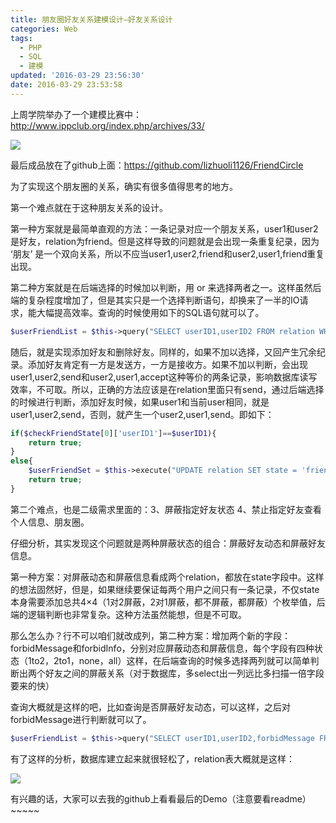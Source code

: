 ```yaml
---
title: 朋友圈好友关系建模设计—好友关系设计
categories: Web
tags:
  - PHP
  - SQL
  - 建模
updated: '2016-03-29 23:56:30'
date: 2016-03-29 23:53:58
---
```


上周学院举办了一个建模比赛中：http://www.ippclub.org/index.php/archives/33/

![](http://dreampiggy-image.test.upcdn.net/image/3/96/05ea1626712a1db418daf7b65050c.png)

最后成品放在了github上面：https://github.com/lizhuoli1126/FriendCircle

为了实现这个朋友圈的关系，确实有很多值得思考的地方。

第一个难点就在于这种朋友关系的设计。

第一种方案就是最简单直观的方法：一条记录对应一个朋友关系，user1和user2是好友，relation为friend。但是这样导致的问题就是会出现一条重复纪录，因为 ‘朋友’ 是一个双向关系，所以不应当user1,user2,friend和user2,user1,friend重复出现。

第二种方案就是在后端选择的时候加以判断，用 or 来选择两者之一。这样虽然后端的复杂程度增加了，但是其实只是一个选择判断语句，却换来了一半的IO请求，能大幅提高效率。查询的时候使用如下的SQL语句就可以了。

```php
$userFriendList = $this->query("SELECT userID1,userID2 FROM relation WHERE (userID1 = '%s' OR userID2 = '%s') AND state = 'friend'",$userID, $userID);
```

随后，就是实现添加好友和删除好友。同样的，如果不加以选择，又回产生冗余纪录。添加好友肯定有一方是发送方，一方是接收方。如果不加以判断，会出现user1,user2,send和user2,user1,accept这种等价的两条记录，影响数据库读写效率，不可取。所以，正确的方法应该是在relation里面只有send，通过后端选择的时候进行判断，添加好友时候，如果user1和当前user相同，就是user1,user2,send，否则，就产生一个user2,user1,send。即如下：

```php
if($checkFriendState[0]['userID1']==$userID1){
	return true;
}
else{
	$userFriendSet = $this->execute("UPDATE relation SET state = 'friend' WHERE userID1 = '%s' AND userID2 = '%s'",$userID1,$userID2);
	return true;
}
```

第二个难点，也是二级需求里面的：3、屏蔽指定好友状态 4、禁止指定好友查看个人信息、朋友圈。

仔细分析，其实发现这个问题就是两种屏蔽状态的组合：屏蔽好友动态和屏蔽好友信息。

第一种方案：对屏蔽动态和屏蔽信息看成两个relation，都放在state字段中。这样的想法固然好，但是，如果继续要保证每两个用户之间只有一条记录，不仅state本身需要添加总共4×4（1对2屏蔽，2对1屏蔽，都不屏蔽，都屏蔽）个枚举值，后端的逻辑判断也非常复杂。这种方法虽然能想，但是不可取。

那么怎么办？行不可以咱们就改成列，第二种方案：增加两个新的字段：forbidMessage和forbidInfo，分别对应屏蔽动态和屏蔽信息，每个字段有四种状态（1to2，2to1，none，all）这样，在后端查询的时候多选择两列就可以简单判断出两个好友之间的屏蔽关系（对于数据库，多select出一列远比多扫描一倍字段要来的快）

查询大概就是这样的吧，比如查询是否屏蔽好友动态，可以这样，之后对forbidMessage进行判断就可以了。

```php
$userFriendList = $this->query("SELECT userID1,userID2,forbidMessage FROM relation WHERE (userID1 = '%s' OR userID2 = '%s') AND state = 'friend' AND forbidMessage != 'none'",$userID, $userID);
```

有了这样的分析，数据库建立起来就很轻松了，relation表大概就是这样：

![](http://dreampiggy-image.test.upcdn.net/image/f/80/306bc9a3a895a5a424cb9899824b9.png)

有兴趣的话，大家可以去我的github上看看最后的Demo（注意要看readme）~~~~~